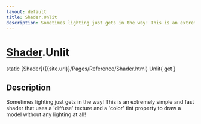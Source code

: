 ```yaml
---
layout: default
title: Shader.Unlit
description: Sometimes lighting just gets in the way! This is an extremely simple and fast shader that uses a 'diffuse' texture and a 'color' tint property to draw a model without any lighting at all!
---
```

# [Shader]({{site.url}}/Pages/Reference/Shader.html).Unlit

<div class='signature' markdown='1'>
static [Shader]({{site.url}}/Pages/Reference/Shader.html) Unlit{ get }
</div>

## Description
Sometimes lighting just gets in the way! This is an
extremely simple and fast shader that uses a 'diffuse' texture
and a 'color' tint property to draw a model without any lighting
at all!

